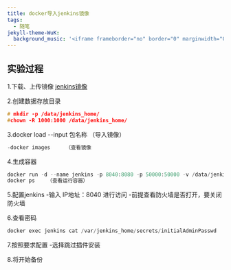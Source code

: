 ```yaml
---
title: docker导入jenkins镜像
tags:
  - 随笔
jekyll-theme-WuK:
  background_music: '<iframe frameborder="no" border="0" marginwidth="0" marginheight="0" width=100% height=86 src="//music.163.com/outchain/player?type=2&id=27876158&auto=0&height=66"></iframe>'
---
```


## 实验过程
1.下载、上传镜像
[jenkins镜像](https://fhpt-rj.obs.cn-east-2.myhuaweicloud.com:443/%E5%B8%B8%E7%94%A8%E7%A8%8B%E5%BA%8F%E5%AE%89%E8%A3%85%E5%8C%85/docker/jenkins.tar?AccessKeyId=0ZWMCUR84GQVKRHXUY6X&Expires=1616436765&x-obs-security-token=gQpjbi1ub3J0aC00i0YG1TO-r2LejrgLyGPIUUf8mVlv7sLIfG3BhwC8-PWUy4iHGNVKHFATbUATP07OtkRiL75ZlRHg25jxrwGmkO2GI9kVHsJQK3rkm6DgvmkHX-n-nlyOr0x96yfK3xtII_VKdfVCp4pA1J4QSVhJhvX3NWAAYn38VorDxSISH3aO-ibl2M694RnyI89aRBM5jirzc7LzneSNvFEji7e5_sJCuIfE0oMvHtxLX89X2NDfc76lix0UyKOYfkKYjKm2P6lXUBbV2X4zAJOtrUDOojo3U-U3MZXSHWihwtpnYCYcRpLFsl5vUADxQfMDPcIs-HcjRZojMGAs9RwlzYL70_BILamUETzzR5i8RZg1uevX4d7yjcMCb3WDMS_LVnSIJgv86Qe2ZmTzajRn4yumIax06oEhQhucsvajnvNQ_OccHu90hYxXRznupSzkdX9jhyrQu-Dx9Zy1AC41Z4QE_KBln8aqZT2bwhGfwRt6bzKrXGKGaDGxW1QLFze72ACy88QgbrghVN1aO8jPGLIgfAdCTAWuHWbwLz68CCtb61UsOoQJ2bOQLVHnKeDP9Mr4WviLMLqip4Qvhu7uGQTVQis5Iz_fMRcwTPpndkezeZo185CqKcuy0nBGMCw8CpAoNTMfFAanWyKErRizoZ7SWF_Q5i-5pwVp6OjORsOcgQXA20FONqn7KzJtJZNl85hwTJLG_LEo0WaNc9qUZRDd-uj13_vyqfZbGLgw4Hi6dcYVsEdrdNslbVToiFSFWqMBYvgEYagvy_FhM3O3H2TwKqG490XuaawD_xbFBDkBRvgd&Signature=lFA1b6YA5JrdwQ657cBK9UVD0l4%3D)

2.创建数据存放目录
```c
# mkdir -p /data/jenkins_home/
#chown -R 1000:1000 /data/jenkins_home/
```

3.docker load --input 包名称 （导入镜像）
```c
-docker images     （查看镜像
```

4.生成容器
```c
docker run -d --name jenkins -p 8040:8080 -p 50000:50000 -v /data/jenkins_home:/var/jenkins_home jenkins/jenkins:2.222.3-centos
docker ps    （查看运行容器）
```
5.配置jenkins
-输入 IP地址：8040 进行访问
-前提查看防火墙是否打开，要关闭防火墙

6.查看密码
```c
docker exec jenkins cat /var/jenkins_home/secrets/initialAdminPasswd
```

7.按照要求配置
-选择跳过插件安装

8.将开始备份
